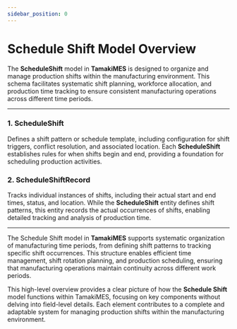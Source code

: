 ```yaml
---
sidebar_position: 0
---
```


# Schedule Shift Model Overview

The **ScheduleShift** model in **TamakiMES** is designed to organize and manage production shifts within the
manufacturing environment. This schema facilitates systematic shift planning, workforce allocation, and production time tracking to
ensure consistent manufacturing operations across different time periods.

---

### 1. ScheduleShift

Defines a shift pattern or schedule template, including configuration for shift triggers, conflict resolution, and associated location.
Each **ScheduleShift** establishes rules for when shifts begin and end, providing a foundation for scheduling production activities.

### 2. ScheduleShiftRecord

Tracks individual instances of shifts, including their actual start and end times, status, and location. While the **ScheduleShift** 
entity defines shift patterns, this entity records the actual occurrences of shifts, enabling detailed tracking and analysis of 
production time.

---

The Schedule Shift model in **TamakiMES** supports systematic organization of manufacturing time periods, from defining
shift patterns to tracking specific shift occurrences. This structure enables efficient time management, shift rotation planning,
and production scheduling, ensuring that manufacturing operations maintain continuity across different work periods.

This high-level overview provides a clear picture of how the **Schedule Shift** model functions within TamakiMES,
focusing on key components without delving into field-level details. Each element contributes to a complete and
adaptable system for managing production shifts within the manufacturing environment.
